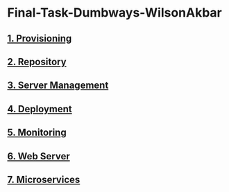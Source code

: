 # Final-Task-Dumbways-WilsonAkbar
## [1. Provisioning](https://github.com/wilsonakbar/Final-Task-Dumbways-WilsonAkbar/blob/3d709b6b1fe52e1a96bba1269f17d13ec0482577/1.%20Provisioning/README.md)
## [2. Repository](https://github.com/wilsonakbar/Final-Task-Dumbways-WilsonAkbar/blob/3d709b6b1fe52e1a96bba1269f17d13ec0482577/2.%20Repository/README.md)
## [3. Server Management](https://github.com/wilsonakbar/Final-Task-Dumbways-WilsonAkbar/blob/3d709b6b1fe52e1a96bba1269f17d13ec0482577/3.%20Server%20Management/README.md)
## [4. Deployment](https://github.com/wilsonakbar/Final-Task-Dumbways-WilsonAkbar/blob/3d709b6b1fe52e1a96bba1269f17d13ec0482577/4.%20Deployment/README.md)
## [5. Monitoring](https://github.com/wilsonakbar/Final-Task-Dumbways-WilsonAkbar/blob/3d709b6b1fe52e1a96bba1269f17d13ec0482577/5.%20Monitoring/README.md)
## [6. Web Server](https://github.com/wilsonakbar/Final-Task-Dumbways-WilsonAkbar/blob/3d709b6b1fe52e1a96bba1269f17d13ec0482577/6.%20Web%20Server/README.md)
## [7. Microservices](https://github.com/wilsonakbar/Final-Task-Dumbways-WilsonAkbar/blob/27713207ad9f4fe527c8ea4af222f199d63dbbc6/7.%20Microservices/README.md)
